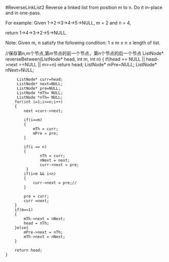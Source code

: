 #ReverseLinkList2
Reverse a linked list from position m to n. Do it in-place and in one-pass.

For example:
Given 1->2->3->4->5->NULL, m = 2 and n = 4,

return 1->4->3->2->5->NULL.

Note:
Given m, n satisfy the following condition:
1 ≤ m ≤ n ≤ length of list.



//保存第n,m个节点,第m节点的前一个节点，第n个节点的后一个节点
ListNode* reverseBetween(ListNode* head, int m, int n) {
        if(head == NULL || head->next ==NULL || m>=n)
            return head;
        ListNode* mPre=NULL;
        ListNode* nNext=NULL;
        
         ListNode* curr=head;
         ListNode* next=NULL;
         ListNode* pre=NULL;
         ListNode *mTh= NULL;
         ListNode *nTh= NULL;
        for(int i=1;i<=n;i++)
        {
            next =curr->next;
            
            if(i==m)
            {
                mTh = curr;
                mPre = pre;
            }
            
            if(i == n)
            {
                   nTh = curr;
                   nNext = next;
                   curr->next = pre;
             }
            if(i>m && i<n)
            {
                curr->next = pre;//
            }
            
            pre = curr;
            curr =next;
        }
        if(m==1)
        {
            mTh->next = nNext;
            head = nTh;
        }else{
            mPre->next = nTh;
            mTh->next = nNext;
        }
        
        return head;
    }
